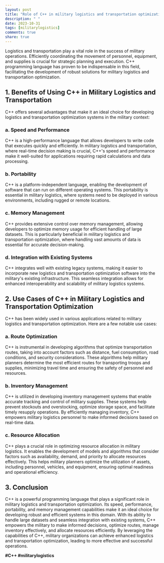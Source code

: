 ```yaml
---
layout: post
title: "Role of C++ in military logistics and transportation optimization"
description: " "
date: 2023-10-31
tags: [militarylogistics]
comments: true
share: true
---
```


Logistics and transportation play a vital role in the success of military operations. Efficiently coordinating the movement of personnel, equipment, and supplies is crucial for strategic planning and execution. C++ programming language has proven to be indispensable in this field, facilitating the development of robust solutions for military logistics and transportation optimization.

## 1. Benefits of Using C++ in Military Logistics and Transportation

C++ offers several advantages that make it an ideal choice for developing logistics and transportation optimization systems in the military context:

### a. Speed and Performance

C++ is a high-performance language that allows developers to write code that executes quickly and efficiently. In military logistics and transportation, where real-time decision making is crucial, C++'s speed and performance make it well-suited for applications requiring rapid calculations and data processing.

### b. Portability

C++ is a platform-independent language, enabling the development of software that can run on different operating systems. This portability is essential in military logistics, where systems need to be deployed in various environments, including rugged or remote locations.

### c. Memory Management

C++ provides extensive control over memory management, allowing developers to optimize memory usage for efficient handling of large datasets. This is particularly beneficial in military logistics and transportation optimization, where handling vast amounts of data is essential for accurate decision-making.

### d. Integration with Existing Systems

C++ integrates well with existing legacy systems, making it easier to incorporate new logistics and transportation optimization software into the military's existing infrastructure. This seamless integration allows for enhanced interoperability and scalability of military logistics systems.

## 2. Use Cases of C++ in Military Logistics and Transportation Optimization

C++ has been widely used in various applications related to military logistics and transportation optimization. Here are a few notable use cases:

### a. Route Optimization

C++ is instrumental in developing algorithms that optimize transportation routes, taking into account factors such as distance, fuel consumption, road conditions, and security considerations. These algorithms help military planners determine the most efficient routes for transporting troops and supplies, minimizing travel time and ensuring the safety of personnel and resources.

### b. Inventory Management

C++ is utilized in developing inventory management systems that enable accurate tracking and control of military supplies. These systems help prevent stockouts and overstocking, optimize storage space, and facilitate timely resupply operations. By efficiently managing inventory, C++ empowers military logistics personnel to make informed decisions based on real-time data.

### c. Resource Allocation

C++ plays a crucial role in optimizing resource allocation in military logistics. It enables the development of models and algorithms that consider factors such as availability, demand, and priority to allocate resources effectively. This helps military planners optimize the utilization of assets, including personnel, vehicles, and equipment, ensuring optimal readiness and operational efficiency.

## 3. Conclusion

C++ is a powerful programming language that plays a significant role in military logistics and transportation optimization. Its speed, performance, portability, and memory management capabilities make it an ideal choice for developing robust and efficient systems in this domain. With its ability to handle large datasets and seamless integration with existing systems, C++ empowers the military to make informed decisions, optimize routes, manage inventory effectively, and allocate resources efficiently. By leveraging the capabilities of C++, military organizations can achieve enhanced logistics and transportation optimization, leading to more effective and successful operations.

**#C++ #militarylogistics**